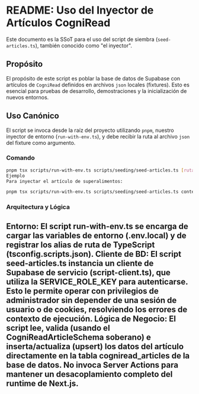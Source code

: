 # README: Uso del Inyector de Artículos CogniRead
Este documento es la SSoT para el uso del script de siembra (`seed-articles.ts`), también conocido como "el inyector".

## Propósito
El propósito de este script es poblar la base de datos de Supabase con artículos de `CogniRead` definidos en archivos `json` locales (fixtures). Esto es esencial para pruebas de desarrollo, demostraciones y la inicialización de nuevos entornos.

## Uso Canónico
El script se invoca desde la raíz del proyecto utilizando `pnpm`, nuestro inyector de entorno (`run-with-env.ts`), y debe recibir la ruta al archivo `json` del fixture como argumento.

### Comando
```bash
pnpm tsx scripts/run-with-env.ts scripts/seeding/seed-articles.ts [ruta/al/fixture.json]
Ejemplo
Para inyectar el artículo de superalimentos:
```

```Bash
pnpm tsx scripts/run-with-env.ts scripts/seeding/seed-articles.ts content/cogniread/fixtures/5-superfoods-diet.article.json
```

### Arquitectura y Lógica
Entorno: El script run-with-env.ts se encarga de cargar las variables de entorno (.env.local) y de registrar los alias de ruta de TypeScript (tsconfig.scripts.json).
Cliente de BD: El script seed-articles.ts instancia un cliente de Supabase de servicio (script-client.ts), que utiliza la SERVICE_ROLE_KEY para autenticarse. Esto le permite operar con privilegios de administrador sin depender de una sesión de usuario o de cookies, resolviendo los errores de contexto de ejecución.
Lógica de Negocio: El script lee, valida (usando el CogniReadArticleSchema soberano) e inserta/actualiza (upsert) los datos del artículo directamente en la tabla cogniread_articles de la base de datos. No invoca Server Actions para mantener un desacoplamiento completo del runtime de Next.js.
---
